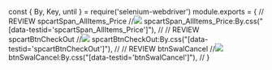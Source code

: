 const {
        By,
        Key,
        until
    } = require('selenium-webdriver')
module.exports = {
    // REVIEW spcartSpan_AllItems_Price
    //![](imgs/spcartSpan_AllItems_Price.png)
    spcartSpan_AllItems_Price:By.css("[data-testid='spcartSpan_AllItems_Price']"),
    //
    // REVIEW spcartBtnCheckOut
    //![](imgs/spcartBtnCheckOut.png)
    spcartBtnCheckOut:By.css("[data-testid='spcartBtnCheckOut']"),
    //
    // REVIEW btnSwalCancel
    //![](imgs/btnSwalCancel.png)
    btnSwalCancel:By.css("[data-testid='btnSwalCancel']"),
    //
}